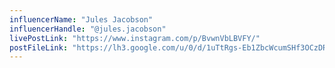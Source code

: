 ```yaml
---
influencerName: "Jules Jacobson"
influencerHandle: "@jules.jacobson"
livePostLink: "https://www.instagram.com/p/BvwnVbLBVFY/"
postFileLink: "https://lh3.google.com/u/0/d/1uTtRgs-Eb1ZbcWcumSHf3OCzDRBTwoNC"
---
```


